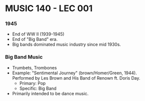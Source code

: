 # MUSIC 140 - LEC 001
### 1945
- End of WW II (1939-1945)
- End of "Big Band" era.
- Big bands dominated music industry since mid 1930s.

### Big Band Music
- Trumbets, Trombones
- Example: "Sentimental Journey" (brown/Homer/Green, 1944). Performed by Les Brown and His Band of Renown ft. Doris Day.
  - Primary: Pop
  - Specific: Big Band
- Primarily intended to be dance music.
<!--stackedit_data:
eyJoaXN0b3J5IjpbLTEyODE0MTM2Nl19
-->